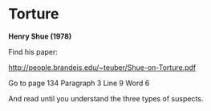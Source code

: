 # Torture

**Henry Shue (1978)**

Find his paper:

http://people.brandeis.edu/~teuber/Shue-on-Torture.pdf

Go to page 134
Paragraph 3
Line 9
Word 6

And read until you understand the three types of suspects.
